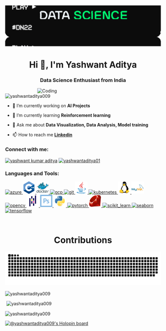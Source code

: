 [![MasterHead](https://raw.githubusercontent.com/yashwantaditya009/yashwantaditya009/main/image/ezgif-5-2687cb1c0a.gif)](https://rishavchanda.io)
<h1 align="center">Hi 👋, I'm Yashwant Aditya</h1>
<h3 align="center">Data Science Enthusiast from India</h3>
<img align="right" alt="Coding" width="400" src="https://media.tenor.com/2uyENRmiUt0AAAAC/coding.gif">

<p align="left"> <img src="https://komarev.com/ghpvc/?username=yashwantaditya009&label=Profile%20views&color=0e75b6&style=flat" alt="yashwantaditya009" /> </p>

- 🔭 I’m currently working on **AI Projects**

- 🌱 I’m currently learning **Reinforcement learning**

- 💬 Ask me about **Data Visualization, Data Analysis, Model training**

- 📫 How to reach me **[Linkedin](https://www.linkedin.com/in/yashwant-kumar-aditya-4753151b5/)**



<h3 align="left">Connect with me:</h3>
<p align="left">
<a href="https://linkedin.com/in/yashwant-kumar-aditya-4753151b5/" target="blank"><img align="center" src="https://raw.githubusercontent.com/rahuldkjain/github-profile-readme-generator/master/src/images/icons/Social/linked-in-alt.svg" alt="yashwant kumar aditya" height="30" width="40" /></a>
<a href="https://www.hackerrank.com/yashwantaditya01" target="blank"><img align="center" src="https://raw.githubusercontent.com/rahuldkjain/github-profile-readme-generator/master/src/images/icons/Social/hackerrank.svg" alt="yashwantaditya01" height="30" width="40" /></a>
</p>

<h3 align="left">Languages and Tools:</h3>
<p align="left"> <a href="https://azure.microsoft.com/en-in/" target="_blank" rel="noreferrer"> <img src="https://www.vectorlogo.zone/logos/microsoft_azure/microsoft_azure-icon.svg" alt="azure" width="40" height="40"/> </a> <a href="https://www.w3schools.com/cpp/" target="_blank" rel="noreferrer"> <img src="https://raw.githubusercontent.com/devicons/devicon/master/icons/cplusplus/cplusplus-original.svg" alt="cplusplus" width="40" height="40"/> </a> <a href="https://www.docker.com/" target="_blank" rel="noreferrer"> <img src="https://raw.githubusercontent.com/devicons/devicon/master/icons/docker/docker-original-wordmark.svg" alt="docker" width="40" height="40"/> </a> <a href="https://cloud.google.com" target="_blank" rel="noreferrer"> <img src="https://www.vectorlogo.zone/logos/google_cloud/google_cloud-icon.svg" alt="gcp" width="40" height="40"/> </a> <a href="https://git-scm.com/" target="_blank" rel="noreferrer"> <img src="https://www.vectorlogo.zone/logos/git-scm/git-scm-icon.svg" alt="git" width="40" height="40"/> </a> <a href="https://www.java.com" target="_blank" rel="noreferrer"> <img src="https://raw.githubusercontent.com/devicons/devicon/master/icons/java/java-original.svg" alt="java" width="40" height="40"/> </a> <a href="https://kubernetes.io" target="_blank" rel="noreferrer"> <img src="https://www.vectorlogo.zone/logos/kubernetes/kubernetes-icon.svg" alt="kubernetes" width="40" height="40"/> </a> <a href="https://www.linux.org/" target="_blank" rel="noreferrer"> <img src="https://raw.githubusercontent.com/devicons/devicon/master/icons/linux/linux-original.svg" alt="linux" width="40" height="40"/> </a> <a href="https://www.mysql.com/" target="_blank" rel="noreferrer"> <img src="https://raw.githubusercontent.com/devicons/devicon/master/icons/mysql/mysql-original-wordmark.svg" alt="mysql" width="40" height="40"/> </a> <a href="https://opencv.org/" target="_blank" rel="noreferrer"> <img src="https://www.vectorlogo.zone/logos/opencv/opencv-icon.svg" alt="opencv" width="40" height="40"/> </a> <a href="https://pandas.pydata.org/" target="_blank" rel="noreferrer"> <img src="https://raw.githubusercontent.com/devicons/devicon/2ae2a900d2f041da66e950e4d48052658d850630/icons/pandas/pandas-original.svg" alt="pandas" width="40" height="40"/> </a> <a href="https://www.photoshop.com/en" target="_blank" rel="noreferrer"> <img src="https://raw.githubusercontent.com/devicons/devicon/master/icons/photoshop/photoshop-line.svg" alt="photoshop" width="40" height="40"/> </a> <a href="https://www.python.org" target="_blank" rel="noreferrer"> <img src="https://raw.githubusercontent.com/devicons/devicon/master/icons/python/python-original.svg" alt="python" width="40" height="40"/> </a> <a href="https://pytorch.org/" target="_blank" rel="noreferrer"> <img src="https://www.vectorlogo.zone/logos/pytorch/pytorch-icon.svg" alt="pytorch" width="40" height="40"/> </a> <a href="https://www.ruby-lang.org/en/" target="_blank" rel="noreferrer"> <img src="https://raw.githubusercontent.com/devicons/devicon/master/icons/ruby/ruby-original.svg" alt="ruby" width="40" height="40"/> </a> <a href="https://scikit-learn.org/" target="_blank" rel="noreferrer"> <img src="https://upload.wikimedia.org/wikipedia/commons/0/05/Scikit_learn_logo_small.svg" alt="scikit_learn" width="40" height="40"/> </a> <a href="https://seaborn.pydata.org/" target="_blank" rel="noreferrer"> <img src="https://seaborn.pydata.org/_images/logo-mark-lightbg.svg" alt="seaborn" width="40" height="40"/> </a> <a href="https://www.tensorflow.org" target="_blank" rel="noreferrer"> <img src="https://www.vectorlogo.zone/logos/tensorflow/tensorflow-icon.svg" alt="tensorflow" width="40" height="40"/> </a> </p>


<br/>



 <h1 align="center"> Contributions  </h1>

![Watch my contribution graph being eaten by a Snake!](https://raw.githubusercontent.com/yashwantaditya009/yashwantaditya009/0c66446d4b5686831c94e34b55df7963713f4f0a/image/snake.svg)

<p><img align="center" src="https://github-readme-stats.vercel.app/api/top-langs?username=yashwantaditya009&show_icons=true&locale=en&layout=compact" alt="yashwantaditya009" /></p>

<p>&nbsp;<img align="center" src="https://github-readme-stats.vercel.app/api?username=yashwantaditya009&show_icons=true&locale=en" alt="yashwantaditya009" /></p>

<p><img align="center" src="https://github-readme-streak-stats.herokuapp.com/?user=yashwantaditya009&" alt="yashwantaditya009" /></p>

[![@yashwantaditya009's Holopin board](https://holopin.me/yashwantaditya009)](https://holopin.io/@yashwantaditya009)
